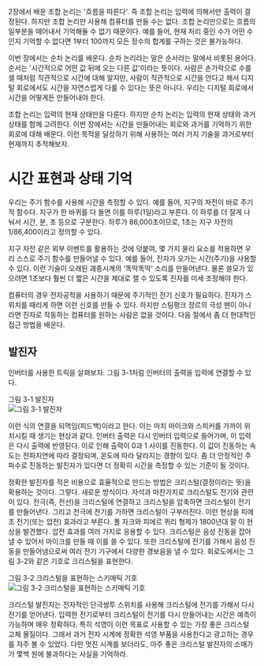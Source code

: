 2장에서 배운 조합 논리는 '흐름을 따른다'. 즉 조합 논리는 입력에 의해서만 출력이 결정된다. 하지만 조합 논리만 사용해 컴퓨터를 만들 수는 없다. 조합 논리만으로는 흐름의 일부분을 떼어내서 기억해둘 수 없기 때문이다. 예를 들어, 현재 처리 중인 수가 어떤 수인지 기억할 수 없다면 1부터 100까지 모든 정수의 합계를 구하는 것은 불가능하다.

이번 장에서는 순차 논리를 배운다. 순차 논리라는 말은 순서라는 말에서 비롯된 용어다. 순서는 '시간적으로 어떤 값 뒤에 오는 다른 값'이라는 뜻이다. 사람은 손가락으로 수를 셀 때처럼 직관적으로 시간에 대해 알지만, 사람이 직관적으로 시간을 안다고 해서 디지털 회로에서도 시간을 자연스럽게 다룰 수 있다는 뜻은 아니다. 우리는 디지털 회로에서 시간을 어떻게든 만들어내야 한다.

조합 논리는 입력의 현재 상태만을 다룬다. 하지만 순차 논리는 입력의 현재 상태와 과거 상태를 함께 고려한다. 이번 장에서는 시간을 만들어내는 회로와 과거를 기억하기 위한 회로에 대해 배운다. 이런 목적을 달성하기 위해 사용하는 여러 가지 기술을 과거로부터 현재까지 추적해보자.

# 시간 표현과 상태 기억
우리는 주기 함수를 사용해 시간을 측정할 수 있다. 예를 들어, 지구의 자전이 바로 주기적 함수다. 지구가 한 바퀴를 다 돌면 이를 하루(1일)라고 부른다. 이 하루를 더 잘게 나눠서 시간, 분, 초 등으로 구분한다. 하루가 86,000초이므로, 1초는 지구 자전의 1/86,400이라고 정의할 수 있다.

지구 자전 같은 외부 이벤트를 활용하는 것에 덧붙여, 몇 가지 물리 요소를 적용하면 우리 스스로 주기 함수를 만들어낼 수 있다. 예를 들어, 진자가 오가는 시간(주기)을 사용할 수 있다. 이런 기술이 오래된 괘종시계의 '똑딱똑딱' 소리를 만들어낸다. 물론 쓸모가 있으려면 1초보다 훨씬 더 짧은 시간을 제대로 잴 수 있도록 진자를 미세 조정해야 한다.

컴퓨터의 경우 전자공학을 사용하기 때문에 주기적인 전기 신호가 필요하다. 진자가 스위치를 때리게 하면 이런 신호를 만들 수 있다. 하지만 스팀펑크 장르의 극성 팬이 아니라면 진자로 작동하는 컴퓨터를 원하는 사람은 없을 것이다. 다음 절에서 좀 더 현대적인 접근 방법을 배운다.

## 발진자
인버터를 사용한 트릭을 살펴보자. 그림 3-1처럼 인버터의 출력을 입력에 연결할 수 있다.

그림 3-1 발진자\
![그림 3-1 발진자](https://encrypted-tbn0.gstatic.com/images?q=tbn:ANd9GcTzlhqt9p9LH3eFHjD1JPL1Bww2oRmHpDrZvg&s)

이런 식의 연결을 되먹임(피드백)이라고 한다. 이는 마치 마이크와 스피커를 가까이 위치시킬 때 생기는 현상과 같다. 인버터 출력은 다시 인버터 입력으로 들어가며, 이 입력은 다시 출력에 반영된다. 이로 인해 출력이 0과 1 사이를 진동한다. 이 값이 진동하는 속도는 전파지연에 따라 결정되며, 온도에 따라 달라지는 경향이 있다. 좀 더 안정적인 주파수로 진동하는 발진자가 있다면 더 정확히 시간을 측정할 수 있는 기준이 될 것이다.

정확한 발진자를 적은 비용으로 효율적으로 만드는 방법은 크리스털(결정이라는 뜻)을 확용하는 것이다. 그렇다. 새로운 방식이다. 자석과 마찬가지로 크리스털도 전기와 관련이 있다. 전극(즉, 전선)을 크리스털에 연결하고 크리스털을 압축하면 크리스털이 전기를 만들어낸다. 그리고 전극에 전기를 가하면 크리스털이 구부러진다. 이런 현상을 피에조 전기(또는 압전) 효과라고 부른다. 폴 자크와 피에르 퀴리 형제가 1800년대 말 이 현상을 발견했다. 압전 효과를 여러 가지로 응용할 수 있다. 크리스털은 음성 진동을 잡아낼 수 있어서 마이크를 만들 때 이를 쓸 수 있다. 또한 크리스털에 전기를 가해서 음성 진동을 만들어냄으로써 여러 전기 기구에서 다양한 경보음을 낼 수 있다. 회로도에서는 그림 3-2와 같은 기호로 크리스털을 표현한다.

그림 3-2 크리스털을 표현하는 스키매틱 기호\
![그림 3-2 크리스털을 표현하는 스키매틱 기호](https://images.velog.io/images/ki5970/post/65a70e01-bd62-43db-a358-43856790b504/KakaoTalk_20220127_093128234.jpg)

크리스털 발진자는 전자적인 단극쌍투 스위치를 사용해 크리스털에 전기를 가해서 다시 전기를 얻어낸다. 입력한 전기로부터 크리스털이 전기를 다시 만들어내는 시간은 예측이 가능하며 매우 정확하다. 특히 석영이 이런 목표로 사용할 수 있는 가장 좋은 크리스털 고체 물질이다. 그래서 과거 전자 시계에 정확한 석영 부품을 사용한다고 광고하는 경우를 자주 볼 수 있었다. 다만 멋진 시계를 보더라도, 아주 좋은 크리스털 발진자의 소매가가 몇백 원에 불과하다는 사실을 기억하라.